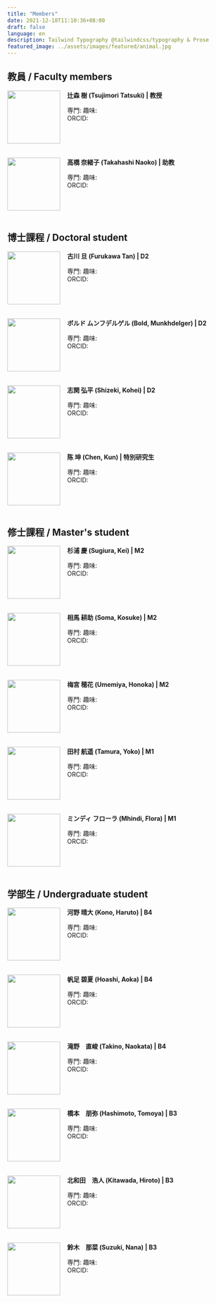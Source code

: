```yaml
---
title: "Members"
date: 2021-12-18T11:10:36+08:00
draft: false
language: en
description: Tailwind Typography @tailwindcss/typography & Prose
featured_image: ../assets/images/featured/animal.jpg
---
```

<!-- Markdown の上部などで <style> を書ける環境なら -->
<style>
.img-left {
  float: left;
  width: 120px;          /* 写真サイズ */
  margin: 0 1rem 1rem 0; /* 右と下に余白 */
}
.photo-box{
  /* ↓ これだけで内部の float が div の外へはみ出さない */
  overflow: hidden;        /* 親に BFC を作らせる */
  margin-bottom: 1rem;     /* ブロック間の余白 */
}

.thumb{
  float: left;
  width: 120px;
  margin: 0 1rem 1rem 0;   /* 右と下に余白 */
}
.boldsymbol {
   font-weight:bold 
}

</style>

## 教員 / Faculty members



<div class="photo-box">
<img src="/images/acon.jpg" class="thumb">
<span class = boldsymbol>辻森 樹 (Tsujimori Tatsuki) | 教授</span>

専門:
趣味:
<br>
ORCID:
</div>



<div class="photo-box">
<img src="/images/acon.jpg" class="thumb">
<span class = boldsymbol>高橋 奈緒子 (Takahashi Naoko) | 助教 </span>

専門:
趣味:
<br>
ORCID:
</div>


## 博士課程 / Doctoral student 


<div class="photo-box">
<img src="/images/acon.jpg" class="thumb">
<span class=boldsymbol>古川 旦 (Furukawa Tan) | D2 </span>

専門:
趣味:
<br>
ORCID:
</div>



<div class="photo-box">
<img src="/images/acon.jpg" class="thumb">
<span class=boldsymbol>ボルド ムンフデルゲル (Bold, Munkhdelger) | D2</span>

専門:
趣味:
<br>
ORCID:
</div>


<div class="photo-box">
<img src="/images/acon.jpg" class="thumb">
<span class=boldsymbol>志関 弘平 (Shizeki, Kohei) |  D2</span>

専門:
趣味:
<br>
ORCID:
</div>


<div class="photo-box">
<img src="/images/acon.jpg" class="thumb">
<span class=boldsymbol>陈 坤 (Chen, Kun) | 特別研究生</span>

専門:
趣味:
<br>
ORCID:
</div>


## 修士課程 / Master's student 

<div class="photo-box">
<img src="/images/acon.jpg" class="thumb">
<span class=boldsymbol>杉浦 慶 (Sugiura, Kei) | M2</span>

専門:
趣味:
<br>
ORCID:
</div>
<div class="photo-box">
<img src="/images/acon.jpg" class="thumb">
<span class=boldsymbol>相馬 耕助 (Soma, Kosuke) | M2</span>

専門:
趣味:
<br>
ORCID:
</div>
<div class="photo-box">
<img src="/images/acon.jpg" class="thumb">
<span class=boldsymbol>梅宮 穂花 (Umemiya, Honoka) | M2</span>

専門:
趣味:
<br>
ORCID:
</div>
<div class="photo-box">
<img src="/images/acon.jpg" class="thumb">
<span class=boldsymbol>田村 航遥 (Tamura, Yoko) | M1</span>

専門:
趣味:
<br>
ORCID:
</div>

<div class="photo-box">
<img src="/images/acon.jpg" class="thumb">
<span class=boldsymbol>ミンディ フローラ (Mhindi, Flora) | M1</span>

専門:
趣味:
<br>
ORCID:
</div>

## 学部生 / Undergraduate student

<div class="photo-box">
<img src="/images/acon.jpg" class="thumb">
<span class=boldsymbol>河野 晴大 (Kono, Haruto) | B4</span>

専門:
趣味:
<br>
ORCID:
</div>

<div class="photo-box">
<img src="/images/acon.jpg" class="thumb">
<span class=boldsymbol>帆足 碧夏 (Hoashi, Aoka) | B4</span>

専門:
趣味:
<br>
ORCID:
</div>

<div class="photo-box">
<img src="/images/acon.jpg" class="thumb">
<span class=boldsymbol>滝野　直峻 (Takino, Naokata) | B4</span>

専門:
趣味:
<br>
ORCID:
</div>

<div class="photo-box">
<img src="/images/acon.jpg" class="thumb">
<span class=boldsymbol>橋本　朋弥 (Hashimoto, Tomoya) | B3</span>

専門:
趣味:
<br>
ORCID:
</div>

<div class="photo-box">
<img src="/images/acon.jpg" class="thumb">
<span class=boldsymbol>北和田　浩人 (Kitawada, Hiroto) | B3</span>

専門:
趣味:
<br>
ORCID:
</div>

<div class="photo-box">
<img src="/images/acon.jpg" class="thumb">
<span class=boldsymbol>鈴木　那菜 (Suzuki, Nana) | B3</span>

専門:
趣味:
<br>
ORCID:
</div>






